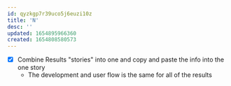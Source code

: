 ```yaml
---
id: qyzkgp7r39uco5j6euzi10z
title: 'N'
desc: ''
updated: 1654895966360
created: 1654808580573
---
```


- [x] Combine Results "stories" into one and copy and paste the info into the one story
  - The development and user flow is the same for all of the results
